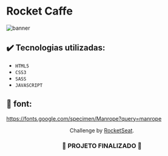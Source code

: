 <h1>
  Rocket Caffe
</h1>

![banner](https://github.com/darneees/Rocket-Coffee/assets/79709843/994aa97f-c69f-4f54-96a9-a8defa98846d)


## ✔️ Tecnologias utilizadas:

- ``HTML5``
- ``CSS3``
- ``SASS``
- ``JAVASCRIPT``

## :paperclip: font:

https://fonts.google.com/specimen/Manrope?query=manrope

<p align="center">
  Challenge by <a href="https://www.rocketseat.com.br/assinatura" target="_blank">RocketSeat</a>.
</p>

<h3 align="center">
  
  :construction: PROJETO FINALIZADO :construction:
  
</h3>
